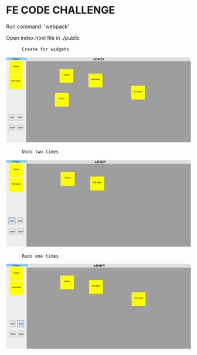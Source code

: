﻿# FE CODE CHALLENGE

Run command: 'webpack'

Open index.html file in ./public

          Create for widgets
![Create for widgets](https://github.com/topro96/I-On/blob/master/Results/index.png)


          Undo two times
![Undo two times](https://github.com/topro96/I-On/blob/master/Results/undo-2-times.png)


          Redo one times
![Redo one times](https://github.com/topro96/I-On/blob/master/Results/redo-1-time.png)
